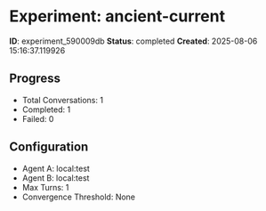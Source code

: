 # Experiment: ancient-current

**ID**: experiment_590009db
**Status**: completed
**Created**: 2025-08-06 15:16:37.119926

## Progress

- Total Conversations: 1
- Completed: 1
- Failed: 0

## Configuration

- Agent A: local:test
- Agent B: local:test
- Max Turns: 1
- Convergence Threshold: None
